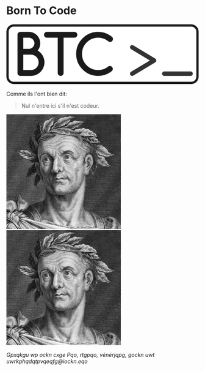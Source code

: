 # Born To Code
![BTC Logo](/images/btc.png)


Comme ils l'ont bien dit:

> Nul n'entre ici s'il n'est codeur.

![Il sait comment](/images/ilsait.jpg)
![Il sait comment](/images/ilsait.jpg)

_Gpxqkgu wp ockn cxge Pqo, rtgpqo, vénérjqpg, gockn uwt uwrkphqdqtpvqeqfg@iockn.eqo_
